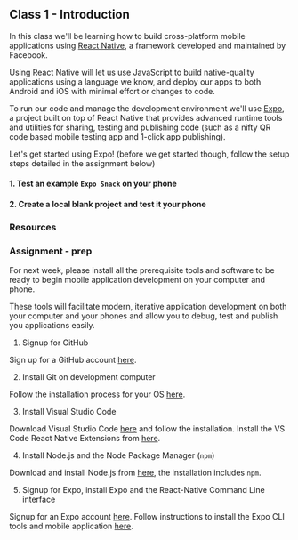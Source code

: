 ## Class 1 - Introduction

In this class we'll be learning how to build cross-platform mobile applications using [React Native](https://facebook.github.io/react-native/), a framework developed and maintained by Facebook.

Using React Native will let us use JavaScript to build native-quality applications using a language we know, and deploy our apps to both Android and iOS with minimal effort or changes to code.

To run our code and manage the development environment we'll use [Expo](https://expo.io/), a project built on top of React Native that provides advanced runtime tools and utilities for sharing, testing and publishing code (such as a nifty QR code based mobile testing app and 1-click app publishing).

Let's get started using Expo!
(before we get started though, follow the setup steps detailed in the assignment below)


#### 1. Test an example `Expo Snack` on your phone

#### 2. Create a local blank project and test it your phone


### Resources


### Assignment - prep
For next week, please install all the prerequisite tools and software to be ready to begin mobile application development on your computer and phone.

These tools will facilitate modern, iterative application development on both your computer and your phones and allow you to debug, test and publish you applications easily.

1. Signup for GitHub

Sign up for a GitHub account [here](https://github.com/join).


2. Install Git on development computer

Follow the installation process for your OS [here](https://git-scm.com/book/en/v2/Getting-Started-Installing-Git).


3. Install Visual Studio Code

Download Visual Studio Code [here](https://code.visualstudio.com) and follow the installation.
Install the VS Code React Native Extensions from [here](https://github.com/Microsoft/vscode-react-native).


4. Install Node.js and the Node Package Manager (`npm`)

Download and install Node.js from [here](https://nodejs.org/en/download/), the installation includes `npm`.


5. Signup for Expo, install Expo and the React-Native Command Line interface

Signup for an Expo account [here](https://expo.io/signup).
Follow instructions to install the Expo CLI tools and mobile application [here](https://expo.io/tools).

